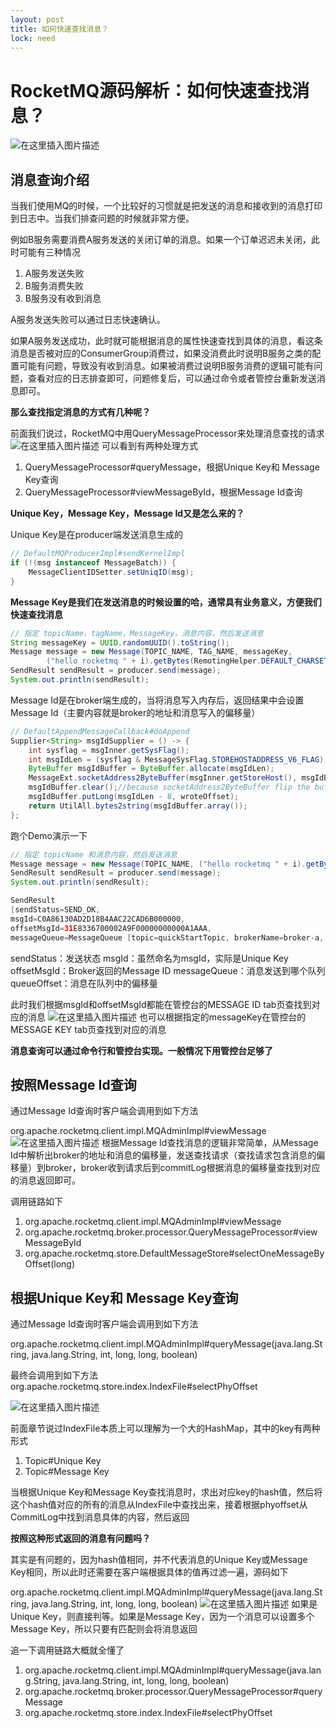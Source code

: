 ```yaml
---
layout: post
title: 如何快速查找消息？
lock: need
---
```


# RocketMQ源码解析：如何快速查找消息？

![在这里插入图片描述](https://img-blog.csdnimg.cn/20210428002900877.jpg?)
## 消息查询介绍
当我们使用MQ的时候，一个比较好的习惯就是把发送的消息和接收到的消息打印到日志中。当我们排查问题的时候就非常方便。

例如B服务需要消费A服务发送的关闭订单的消息。如果一个订单迟迟未关闭，此时可能有三种情况

1. A服务发送失败
2. B服务消费失败
3. B服务没有收到消息

A服务发送失败可以通过日志快速确认。

如果A服务发送成功，此时就可能根据消息的属性快速查找到具体的消息，看这条消息是否被对应的ConsumerGroup消费过，如果没消费此时说明B服务之类的配置可能有问题，导致没有收到消息。如果被消费过说明B服务消费的逻辑可能有问题，查看对应的日志排查即可，问题修复后，可以通过命令或者管控台重新发送消息即可。

**那么查找指定消息的方式有几种呢？**

前面我们说过，RocketMQ中用QueryMessageProcessor来处理消息查找的请求
![在这里插入图片描述](https://img-blog.csdnimg.cn/e19f2031e72b40a387941b540ae16b35.png?)
可以看到有两种处理方式
1. QueryMessageProcessor#queryMessage，根据Unique Key和 Message Key查询
2. QueryMessageProcessor#viewMessageById，根据Message Id查询

**Unique Key，Message Key，Message Id又是怎么来的？**

Unique Key是在producer端发送消息生成的

```java
// DefaultMQProducerImpl#sendKernelImpl
if (!(msg instanceof MessageBatch)) {
    MessageClientIDSetter.setUniqID(msg);
}
```

**Message Key是我们在发送消息的时候设置的哈，通常具有业务意义，方便我们快速查找消息**

```java
// 指定 topicName，tagName，MessageKey，消息内容，然后发送消息
String messageKey = UUID.randomUUID().toString();
Message message = new Message(TOPIC_NAME, TAG_NAME, messageKey,
        ("hello rocketmq " + i).getBytes(RemotingHelper.DEFAULT_CHARSET));
SendResult sendResult = producer.send(message);
System.out.println(sendResult);
```

Message Id是在broker端生成的，当将消息写入内存后，返回结果中会设置Message Id（主要内容就是broker的地址和消息写入的偏移量）

```java
// DefaultAppendMessageCallback#doAppend
Supplier<String> msgIdSupplier = () -> {
    int sysflag = msgInner.getSysFlag();
    int msgIdLen = (sysflag & MessageSysFlag.STOREHOSTADDRESS_V6_FLAG) == 0 ? 4 + 4 + 8 : 16 + 4 + 8;
    ByteBuffer msgIdBuffer = ByteBuffer.allocate(msgIdLen);
    MessageExt.socketAddress2ByteBuffer(msgInner.getStoreHost(), msgIdBuffer);
    msgIdBuffer.clear();//because socketAddress2ByteBuffer flip the buffer
    msgIdBuffer.putLong(msgIdLen - 8, wroteOffset);
    return UtilAll.bytes2string(msgIdBuffer.array());
};
```

跑个Demo演示一下
```java
// 指定 topicName 和消息内容，然后发送消息
Message message = new Message(TOPIC_NAME, ("hello rocketmq " + i).getBytes(RemotingHelper.DEFAULT_CHARSET));
SendResult sendResult = producer.send(message);
System.out.println(sendResult);
```

```java
SendResult
[sendStatus=SEND_OK,
msgId=C0A86130AD2D18B4AAC22CAD6B000000,
offsetMsgId=31E8336700002A9F00000000000A1AAA,
messageQueue=MessageQueue [topic=quickStartTopic, brokerName=broker-a, queueId=15], queueOffset=6]
```
sendStatus：发送状态
msgId：虽然命名为msgId，实际是Unique Key
offsetMsgId：Broker返回的Message ID
messageQueue：消息发送到哪个队列
queueOffset：消息在队列中的偏移量

此时我们根据msgId和offsetMsgId都能在管控台的MESSAGE ID tab页查找到对应的消息
![在这里插入图片描述](https://img-blog.csdnimg.cn/20210509162138194.png?)
也可以根据指定的messageKey在管控台的MESSAGE KEY tab页查找到对应的消息


**消息查询可以通过命令行和管控台实现。一般情况下用管控台足够了**

## 按照Message Id查询
通过Message Id查询时客户端会调用到如下方法

org.apache.rocketmq.client.impl.MQAdminImpl#viewMessage
![在这里插入图片描述](https://img-blog.csdnimg.cn/990c627959eb49f8991f0fd83672cb8d.png?)
根据Message Id查找消息的逻辑非常简单，从Message Id中解析出broker的地址和消息的偏移量，发送查找请求（查找请求包含消息的偏移量）到broker，broker收到请求后到commitLog根据消息的偏移量查找到对应的消息返回即可。

调用链路如下
1. org.apache.rocketmq.client.impl.MQAdminImpl#viewMessage
2. org.apache.rocketmq.broker.processor.QueryMessageProcessor#viewMessageById
3. org.apache.rocketmq.store.DefaultMessageStore#selectOneMessageByOffset(long)
## 根据Unique Key和 Message Key查询
通过Message Id查询时客户端会调用到如下方法

org.apache.rocketmq.client.impl.MQAdminImpl#queryMessage(java.lang.String, java.lang.String, int, long, long, boolean)

最终会调用到如下方法
org.apache.rocketmq.store.index.IndexFile#selectPhyOffset

![在这里插入图片描述](https://img-blog.csdnimg.cn/1d8e3c9841d745468417fc613602444e.png?)

前面章节说过IndexFile本质上可以理解为一个大的HashMap，其中的key有两种形式

1. Topic#Unique Key
2. Topic#Message Key

当根据Unique Key和Message Key查找消息时，求出对应key的hash值，然后将这个hash值对应的所有的消息从IndexFile中查找出来，接着根据phyoffset从CommitLog中找到消息具体的内容，然后返回

**按照这种形式返回的消息有问题吗？**

其实是有问题的，因为hash值相同，并不代表消息的Unique Key或Message Key相同，所以此时还需要在客户端根据具体的值再过滤一遍，源码如下

org.apache.rocketmq.client.impl.MQAdminImpl#queryMessage(java.lang.String, java.lang.String, int, long, long, boolean)
![在这里插入图片描述](https://img-blog.csdnimg.cn/520b3d6ec60c4a1dadc883abb2750319.png?)
如果是Unique Key，则直接判等。如果是Message Key，因为一个消息可以设置多个Message Key，所以只要有匹配则会将消息返回

追一下调用链路大概就全懂了
1. org.apache.rocketmq.client.impl.MQAdminImpl#queryMessage(java.lang.String, java.lang.String, int, long, long, boolean)
2. org.apache.rocketmq.broker.processor.QueryMessageProcessor#queryMessage
3. org.apache.rocketmq.store.index.IndexFile#selectPhyOffset